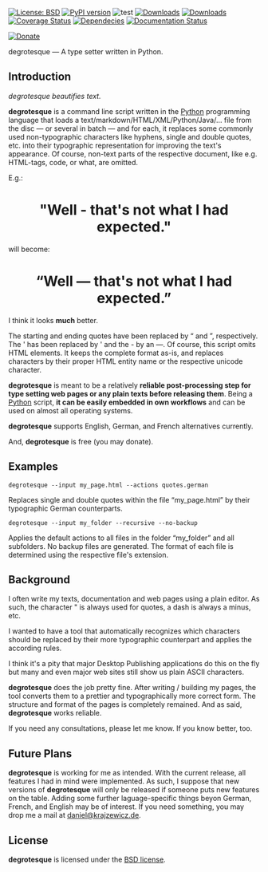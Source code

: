 [![License: BSD](https://img.shields.io/badge/License-BSD-green.svg)](https://github.com/dkrajzew/degrotesque/blob/master/LICENSE)
[![PyPI version](https://badge.fury.io/py/degrotesque.svg)](https://pypi.python.org/pypi/degrotesque)
![test](https://github.com/dkrajzew/degrotesque/actions/workflows/test.yml/badge.svg)
[![Downloads](https://pepy.tech/badge/degrotesque)](https://pepy.tech/project/degrotesque)
[![Downloads](https://static.pepy.tech/badge/degrotesque/week)](https://pepy.tech/project/degrotesque)
[![Coverage Status](https://coveralls.io/repos/github/dkrajzew/degrotesque/badge.svg?branch=main)](https://coveralls.io/github/dkrajzew/degrotesque?branch=main)
[![Dependecies](https://img.shields.io/badge/dependencies-none-green)](https://img.shields.io/badge/dependencies-none-green)
[![Documentation Status](https://readthedocs.org/projects/degrotesque/badge/?version=latest)](https://degrotesque.readthedocs.io/en/latest/?badge=latest)

[![Donate](https://www.paypalobjects.com/en_US/i/btn/btn_donate_SM.gif)](https://www.paypal.com/cgi-bin/webscr?cmd=_s-xclick&hosted_button_id=GVQQWZKB6FDES)


degrotesque &mdash; A type setter written in Python.

## Introduction

*degrotesque beautifies text.*

**degrotesque** is a command line script written in the [Python](https://www.python.org/) programming language
that loads a text/markdown/HTML/XML/Python/Java/... file from the disc &mdash; or several in batch &mdash; and for each, it
replaces some commonly used non-typographic characters like hyphens, single and double quotes, etc. into their typographic
representation for improving the text&apos;s appearance. Of course, non-text parts of the respective document, like e.g.
HTML-tags, code, or what, are omitted.

E.g.:

<center><h1 class="degrotesque_example">"Well - that's not what I had expected."</h1></center>

will become:

<center><h1 class="degrotesque_example">&ldquo;Well &mdash; that&apos;s not what I had expected.&rdquo;</h1></center>

I think it looks __much__ better.

The starting and ending quotes have been replaced by &ldquo; and &rdquo;, respectively.
The ' has been replaced by &apos; and the - by an &mdash;.
Of course, this script omits HTML elements. It keeps the complete format as-is, and replaces characters by their proper HTML entity name or the respective unicode character.

**degrotesque** is meant to be a relatively **reliable post-processing step for type setting web pages or any plain texts before releasing them**.
Being a [Python](https://www.python.org/) script, **it can be easily embedded in own workflows** and can be used on almost all operating systems.

**degrotesque** supports English, German, and French alternatives currently.

And, **degrotesque** is free (you may donate).


## Examples

```console
degrotesque --input my_page.html --actions quotes.german
```

Replaces single and double quotes within the file &ldquo;my_page.html&rdquo; by their typographic German counterparts.

```console
degrotesque --input my_folder --recursive --no-backup
```

Applies the default actions to all files in the folder &ldquo;my_folder&rdquo; and all subfolders. No backup files are generated. The format of each file is determined using the respective file&apos;s extension.


## Background

I often write my texts, documentation and web pages using a plain editor. As such, the character " is always used for quotes, a dash is always a minus, etc.

I wanted to have a tool that automatically recognizes which characters should be replaced by their more typographic counterpart and applies the according rules.

I think it&apos;s a pity that major Desktop Publishing applications do this on the fly but many and even major web sites still show us plain ASCII characters.

**degrotesque** does the job pretty fine. After writing / building my pages, the tool converts them to a prettier and typographically more correct form. The structure and format of the pages is completely remained. And as said, **degrotesque** works reliable.

If you need any consultations, please let me know. If you know better, too.


## Future Plans

**degrotesque** is working for me as intended.
With the current release, all features I had in mind were implemented.
As such, I suppose that new versions of **degrotesque** will only be released if someone puts new features on the table. Adding some further laguage-specific things beyon German, French, and English may be of interest. If you need something, you may drop me a mail at daniel@krajzewicz.de.


## License

__degrotesque__ is licensed under the [BSD license](license.md).
